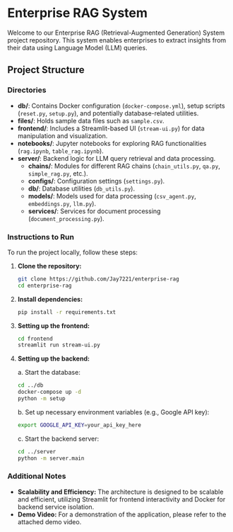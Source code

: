 # Enterprise RAG System

Welcome to our Enterprise RAG (Retrieval-Augmented Generation) System project repository. This system enables enterprises to extract insights from their data using Language Model (LLM) queries.

## Project Structure

### Directories

- **db/**: Contains Docker configuration (`docker-compose.yml`), setup scripts (`reset.py`, `setup.py`), and potentially database-related utilities.
- **files/**: Holds sample data files such as `sample.csv`.
- **frontend/**: Includes a Streamlit-based UI (`stream-ui.py`) for data manipulation and visualization.
- **notebooks/**: Jupyter notebooks for exploring RAG functionalities (`rag.ipynb`, `table_rag.ipynb`).
- **server/**: Backend logic for LLM query retrieval and data processing.
  - **chains/**: Modules for different RAG chains (`chain_utils.py`, `qa.py`, `simple_rag.py`, etc.).
  - **configs/**: Configuration settings (`settings.py`).
  - **db/**: Database utilities (`db_utils.py`).
  - **models/**: Models used for data processing (`csv_agent.py`, `embeddings.py`, `llm.py`).
  - **services/**: Services for document processing (`document_processing.py`).

### Instructions to Run

To run the project locally, follow these steps:

1. **Clone the repository:**
   ```bash
   git clone https://github.com/Jay7221/enterprise-rag
   cd enterprise-rag
   ```

2. **Install dependencies:**
   ```bash
   pip install -r requirements.txt
   ```

3. **Setting up the frontend:**
   ```bash
   cd frontend
   streamlit run stream-ui.py
   ```

4. **Setting up the backend:**

   a. Start the database:
   ```bash
   cd ../db
   docker-compose up -d
   python -m setup
   ```

   b. Set up necessary environment variables (e.g., Google API key):
   ```bash
   export GOOGLE_API_KEY=your_api_key_here
   ```

   c. Start the backend server:
   ```bash
   cd ../server
   python -m server.main
   ```

### Additional Notes

- **Scalability and Efficiency:** The architecture is designed to be scalable and efficient, utilizing Streamlit for frontend interactivity and Docker for backend service isolation.
- **Demo Video:** For a demonstration of the application, please refer to the attached demo video.
